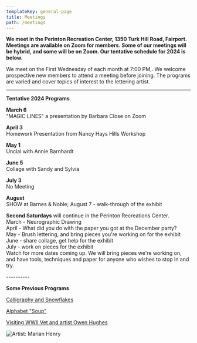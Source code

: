 ```yaml
---
templateKey: general-page
title: Meetings
path: /meetings
---
```

**We meet in the Perinton Recreation Center, 1350 Turk Hill Road, Fairport. Meetings are available on Zoom for members. Some of our meetings will be hybrid, and some will be on Zoom. Our tentative schedule for 2024 is below.**

We meet on the First Wednesday of each month at 7:00 PM,. We welcome prospective new members to attend a meeting before joining. The programs are varied and cover topics of interest to the lettering artist. 

- - -

**Tentative 2024 Programs**

**March 6** \
"MAGIC LINES"  a presentation by Barbara Close on Zoom 

**April 3** \
Homework Presentation from Nancy Hays Hills Workshop

**May 1** \
Uncial with Annie Barnhardt

**June 5** \
Collage with Sandy and Sylvia

**July 3** \
No Meeting

**August** \
SHOW at Barnes & Noble; August 7 - walk-through of the exhibit

**Second Saturdays** will continue in the Perinton Recreations Center.\
March - Neurographic Drawing \
April - What did you do with the paper you got at the December party? \
May - Brush lettering, and bring pieces you're working on for the exhibit \
June - share collage, get help for the exhibit \
July - work on pieces for the exhibit \
Watch for more dates coming up. We will bring pieces we're working on, and have tools, techniques and paper for anyone who wishes to stop in and try.

\----------

**Some Previous Programs**

[Calligraphy and Snowflakes](../february-meeting) 

[Alphabet "Soup"](../march-meeting)

[Visiting WWII Vet and artist Owen Hughes](../april-meeting)  

![Artist: Marian Henry](/img/marianh_resistentialism.jpg)
